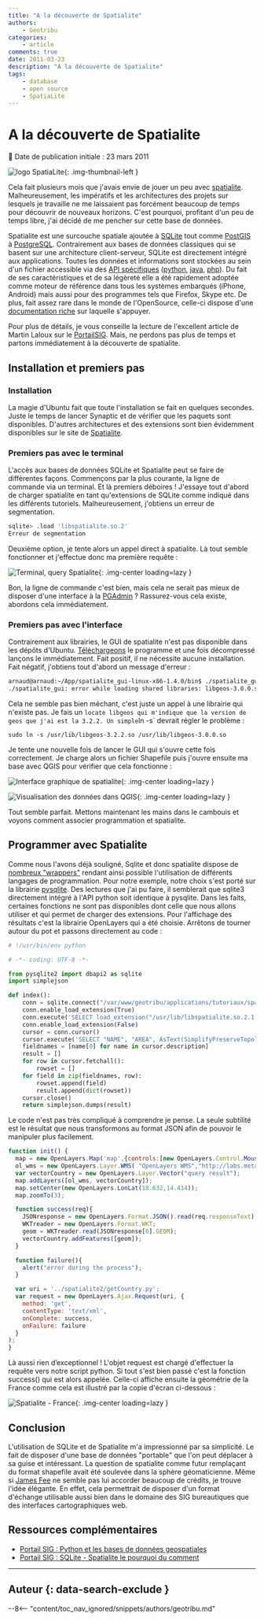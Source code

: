 ```yaml
---
title: "A la découverte de Spatialite"
authors:
    - Geotribu
categories:
    - article
comments: true
date: 2011-03-23
description: "A la découverte de Spatialite"
tags:
    - database
    - open source
    - SpatiaLite
---
```


# A la découverte de Spatialite

:calendar: Date de publication initiale : 23 mars 2011

![logo SpatiaLite](https://cdn.geotribu.fr/img/logos-icones/logiciels_librairies/spatialite.png "logo SpatiaLite"){: .img-thumbnail-left }

Cela fait plusieurs mois que j'avais envie de jouer un peu avec [spatialite](http://www.gaia-gis.it/spatialite/). Malheureusement, les impératifs et les architectures des projets sur lesquels je travaille ne me laissaient pas forcément beaucoup de temps pour découvrir de nouveaux horizons. C'est pourquoi, profitant d'un peu de temps libre, j'ai décidé de me pencher sur cette base de données.

Spatialite est une surcouche spatiale ajoutée à [SQLite](http://www.sqlite.org/) tout comme [PostGIS](http://postgis.refractions.net/) à [PostgreSQL](http://www.postgresql.org/). Contrairement aux bases de données classiques qui se basent sur une architecture client-serveur, SQLite est directement intégré aux applications. Toutes les données et informations sont stockées au sein d'un fichier accessible via des [API spécifiques](http://www.sqlite.org/cvstrac/wiki?p=SqliteWrappers) ([python](http://docs.python.org/library/sqlite3.html), [java](http://www.ch-werner.de/javasqlite/), [php](http://php.net/manual/fr/book.sqlite.php)). Du fait de ses caractéristiques et de sa légèreté elle a été rapidement adoptée comme moteur de référence dans tous les systèmes embarqués (iPhone, Android) mais aussi pour des programmes tels que Firefox, Skype etc. De plus, fait assez rare dans le monde de l'OpenSource, celle-ci dispose d'une [documentation riche](http://www.gaia-gis.it/spatialite-2.4.0-4/spatialite-cookbook-fr/index.html) sur laquelle s'appuyer.

Pour plus de détails, je vous conseille la lecture de l'excellent article de Martin Laloux sur le [PortailSIG](http://www.portailsig.org/content/sqlite-spatialite-le-pourquoi-du-comment). Mais, ne perdons pas plus de temps et partons immédiatement à la découverte de spatialite.

## Installation et premiers pas

### Installation

La magie d'Ubuntu fait que toute l'installation se fait en quelques secondes. Juste le temps de lancer Synaptic et de vérifier que les paquets sont disponibles. D'autres architectures et des extensions sont bien évidemment disponibles sur le site de [Spatialite](http://www.gaia-gis.it/spatialite/binaries.html).

### Premiers pas avec le terminal

L'accès aux bases de données SQLite et Spatialite peut se faire de différentes façons. Commençons par la plus courante, la ligne de commande via un terminal. Et là premiers déboires ! J'essaye tout d'abord de charger spatialite en tant qu'extensions de SQLite comme indiqué dans les différents tutoriels. Malheureusement, j'obtiens un erreur de segmentation.

```bash
sqlite> .load 'libspatialite.so.2'  
Erreur de segmentation  
```

Deuxième option, je tente alors un appel direct à spatialite. Là tout semble fonctionner et j'effectue donc ma première requête :

![Terminal, query Spatialite](https://cdn.geotribu.fr/img/articles-blog-rdp/articles/2011/terminal_query_spatialite.png "Terminal, query Spatialite"){: .img-center loading=lazy }

Bon, la ligne de commande c'est bien, mais cela ne serait pas mieux de disposer d'une interface à la [PGAdmin](http://www.pgadmin.org/) ? Rassurez-vous cela existe, abordons cela immédiatement.

### Premiers pas avec l'interface

Contrairement aux librairies, le GUI de spatialite n'est pas disponible dans les dépôts d'Ubuntu. [Téléchargeons](http://www.gaia-gis.it/spatialite-2.4.0-4/spatialite_gui-linux-x86-1.4.0.tar.gz) le programme et une fois décompressé lançons le immédiatement. Fait positif, il ne nécessite aucune installation. Fait négatif, j'obtiens tout d'abord un message d'erreur :

```bash
arnaud@arnaud:~/App/spatialite_gui-linux-x86-1.4.0/bin$ ./spatialite_gui  
./spatialite_gui: error while loading shared libraries: libgeos-3.0.0.so: cannot open shared object file: No such file or directory  
```

Cela ne semble pas bien méchant, c'est juste un appel à une librairie qui n'existe pas. Je fais un `locate libgeos qui m'indique que la version de geos que j'ai est la 3.2.2. Un simple`ln -s` devrait régler le problème :

`sudo ln -s /usr/lib/libgeos-3.2.2.so /usr/lib/libgeos-3.0.0.so`

Je tente une nouvelle fois de lancer le GUI qui s'ouvre cette fois correctement. Je charge alors un fichier Shapefile puis j'ouvre ensuite ma base avec QGIS pour vérifier que cela fonctionne :

![Interface graphique de spatialite](https://cdn.geotribu.fr/img/articles-blog-rdp/articles/2011/spatialite_gui.png "Interface graphique de spatialite"){: .img-center loading=lazy }

![Visualisation des données dans QGIS](https://cdn.geotribu.fr/img/articles-blog-rdp/articles/2011/qgis_spatialite.png "Visualisation des données dans QGIS"){: .img-center loading=lazy }

Tout semble parfait. Mettons maintenant les mains dans le cambouis et voyons comment associer programmation et spatialite.

## Programmer avec Spatialite

Comme nous l'avons déjà souligné, Sqlite et donc spatialite dispose de [nombreux "wrappers"](http://www.sqlite.org/cvstrac/wiki?p=SqliteWrappers) rendant ainsi possible l'utilisation de différents langages de programmation. Pour notre exemple, notre choix s'est porté sur la librairie [pysqlite](http://code.google.com/p/pysqlite/). Des lectures que j'ai pu faire, il semblerait que sqlite3 directement intégré à l'API python soit identique à pysqlite. Dans les faits, certaines fonctions ne sont pas disponibles dont celle que nous allons utiliser et qui permet de charger des extensions. Pour l'affichage des résultats c'est la librairie OpenLayers qui a été choisie. Arrêtons de tourner autour du pot et passons directement au code :

```python
# !/usr/bin/env python  

# -*- coding: UTF-8 -*-

from pysqlite2 import dbapi2 as sqlite  
import simplejson

def index():  
    conn = sqlite.connect("/var/www/geotribu/applications/tutoriaux/spatialite/WORLD.sqlite")  
    conn.enable_load_extension(True)  
    conn.execute('SELECT load_extension("/usr/lib/libspatialite.so.2.1.0")')  
    conn.enable_load_extension(False)  
    cursor = conn.cursor()  
    cursor.execute('SELECT "NAME", "AREA", AsText(SimplifyPreserveTopology("Geometry", 0.1)) AS GEOM FROM "TM_WORLD_BORDERS-0.3" WHERE "NAME" LIKE "France"')  
    fieldnames = [name[0] for name in cursor.description]  
    result = []  
    for row in cursor.fetchall():  
        rowset = []  
    for field in zip(fieldnames, row):  
        rowset.append(field)  
        result.append(dict(rowset))  
    cursor.close()  
    return simplejson.dumps(result)
```

Le code n'est pas très compliqué à comprendre je pense. La seule subtilité est le résultat que nous transformons au format JSON afin de pouvoir le manipuler plus facilement.

```javascript
function init() {  
  map = new OpenLayers.Map('map',{controls:[new OpenLayers.Control.MouseDefaults(), new OpenLayers.Control.LayerSwitcher()]});  
  ol_wms = new OpenLayers.Layer.WMS( "OpenLayers WMS","http://labs.metacarta.com/wms/vmap0?", {layers: 'basic'});  
  var vectorCountry = new OpenLayers.Layer.Vector("query result");  
  map.addLayers([ol_wms, vectorCountry]);  
  map.setCenter(new OpenLayers.LonLat(18.632,14.414));  
  map.zoomTo(3);

  function success(req){  
    JSONresponse = new OpenLayers.Format.JSON().read(req.responseText);  
    WKTreader = new OpenLayers.Format.WKT;  
    geom = WKTreader.read(JSONresponse[0].GEOM);  
    vectorCountry.addFeatures([geom]);  
  }

  function failure(){  
    alert("error during the process");  
  }

  var uri = '../spatialite2/getCountry.py';  
  var request = new OpenLayers.Ajax.Request(uri, {  
    method: 'get',  
    contentType: 'text/xml',  
    onComplete: success,  
    onFailure: failure  
  }  
);  
}  
```

Là aussi rien d’exceptionnel ! L'objet request est chargé d'effectuer la requête vers notre script python. Si tout s'est bien passé c'est la fonction success() qui est alors appelée. Celle-ci affiche ensuite la géométrie de la France comme cela est illustré par la copie d'écran ci-dessous :

![Spatialite - France](https://cdn.geotribu.fr/img/articles-blog-rdp/articles/2011/france_spatialite.png "Spatialite - France"){: .img-center loading=lazy }

## Conclusion

L'utilisation de SQLite et de Spatialite m'a impressionné par sa simplicité. Le fait de disposer d'une base de données "portable" que l'on peut déplacer à sa guise et intéressant. La question de spatialite comme futur remplaçant du format shapefile avait été soulevée dans la sphère géomaticienne. Même si [James Fee](http://www.spatiallyadjusted.com/2010/09/16/spatialite-is-not-the-shapefile-of-the-future/) ne semble pas lui accorder beaucoup de crédits, je trouve l'idée élégante. En effet, cela permettrait de disposer d'un format d'échange utilisable aussi bien dans le domaine des SIG bureautiques que des interfaces cartographiques web.

## Ressources complémentaires

- [Portail SIG : Python et les bases de données geospatiales](http://www.portailsig.org/content/python-les-bases-de-donnees-geospatiales-1-traitement-classique-principes-et-problemes)  
- [Portail SIG : SQLite - Spatialite le pourquoi du comment](http://www.portailsig.org/content/sqlite-spatialite-le-pourquoi-du-comment)

----

## Auteur {: data-search-exclude }

--8<-- "content/toc_nav_ignored/snippets/authors/geotribu.md"
